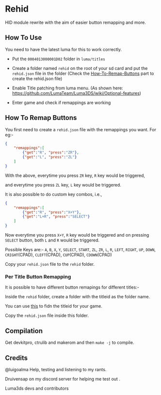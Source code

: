 # Rehid

HID module rewrite with the aim of easier button remapping and more.

## How To Use

You need to have the latest luma for this to work correctly.

* Put the `0004013000001D02` folder in `luma/titles`

* Create a folder named `rehid` on the root of your sd card and put the `rehid.json` file in the folder (Check the [How-To-Remap-Buttons](https://github.com/hax0kartik/rehid#how-to-remap-buttons) part to create the rehid.json file)

* Enable Title patching from luma menu. (As shown here: https://github.com/LumaTeam/Luma3DS/wiki/Optional-features)

* Enter game and check if remappings are working

## How To Remap Buttons

You first need to create a `rehid.json` file with the remappings you want. For eg:-
```Json
{
    "remappings":[
        {"get":"R", "press":"ZR"},
        {"get":"L", "press":"ZL"}
    ]
}
```
With the above, everytime you press `ZR` key, `R` key would be triggered, 

and everytime you press `ZL` key, `L` key would be triggered.

It is also possible to do custom key combos, i.e.,
```Json
{
    "remappings":[
        {"get":"R", "press":"X+Y"},
        {"get":"L+R", "press":"SELECT"}
    ]
}
```
Now everytime you press `X+Y`, `R` key would be triggered and on pressing `SELECT` button, both `L` and `R` would be triggered.

Possible Keys are:- 
`A`, `B`, `X`, `Y`, `SELECT`, `START`, `ZL`, `ZR`, `L`, `R`, `LEFT`, `RIGHT`, `UP`, `DOWN`, `CRIGHT`(CPAD), `CLEFT`(CPAD), `CUP`(CPAD), `CDOWN`(CPAD)

Copy your `rehid.json` file to the `rehid` folder.

### Per Title Button Remapping

It is possible to have different button remapings for different titles:-

Inside the `rehid` folder, create a folder with the titleid as the folder name.

You can use [this](https://hax0kartik.github.io/3dsdb/) to fidn the titleid for your game.

Copy the `rehid.json` file inside this folder.

## Compilation
Get devkitpro, ctrulib and makerom and then `make -j` to compile.

## Credits

@luigoalma Help, testing and listening to my rants.

Druivensap on my discord server for helping me test out .

Luma3ds devs and contributors
